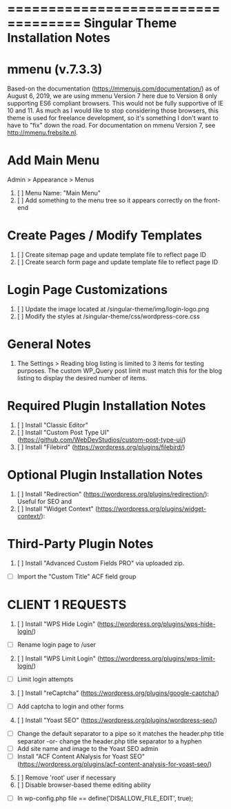 ===================================
Singular Theme Installation Notes
===================================

# mmenu (v.7.3.3)

Based-on the documentation (https://mmenujs.com/documentation/) as of August 6, 2019, we are using mmenu Version 7 here due to Version 8 only supporting ES6 compliant browsers. This would not be fully supportive of IE 10 and 11. As much as I would like to stop considering those browsers, this theme is used for freelance development, so it's something I don't want to have to "fix" down the road. For documentation on mmenu Version 7, see http://mmenu.frebsite.nl.

# Add Main Menu

Admin > Appearance > Menus
1. [ ] Menu Name: "Main Menu"
2. [ ] Add something to the menu tree so it appears correctly on the front-end

# Create Pages / Modify Templates

1. [ ] Create sitemap page and update template file to reflect page ID
2. [ ] Create search form page and update template file to reflect page ID

# Login Page Customizations

1. [ ] Update the image located at /singular-theme/img/login-logo.png
2. [ ] Modify the styles at /singular-theme/css/wordpress-core.css


# General Notes

1. The Settings > Reading blog listing is limited to 3 items for testing purposes. The custom WP_Query post limit must match this for the blog listing to display the desired number of items.


# Required Plugin Installation Notes

1. [ ] Install "Classic Editor"
2. [ ] Install "Custom Post Type UI" (https://github.com/WebDevStudios/custom-post-type-ui/)
3. [ ] Install "Filebird" (https://wordpress.org/plugins/filebird/)


# Optional Plugin Installation Notes

1. [ ] Install "Redirection" (https://wordpress.org/plugins/redirection/): Useful for SEO and
2. [ ] Install "Widget Context" (https://wordpress.org/plugins/widget-context/):


# Third-Party Plugin Notes

1. [ ] Install "Advanced Custom Fields PRO" via uploaded zip.
  - [ ] Import the "Custom Title" ACF field group


# CLIENT 1 REQUESTS

1. [ ] Install "WPS Hide Login" (https://wordpress.org/plugins/wps-hide-login/)
  - [ ] Rename login page to /user
2. [ ] Install "WPS Limit Login" (https://wordpress.org/plugins/wps-limit-login/)
  - [ ] Limit login attempts
3. [ ] Install "reCaptcha" (https://wordpress.org/plugins/google-captcha/)
  - [ ] Add captcha to login and other forms
4. [ ] Install "Yoast SEO" (https://wordpress.org/plugins/wordpress-seo/)
  - [ ] Change the default separator to a pipe so it matches the header.php title separator -or- change the header.php title separator to a hyphen
 - [ ] Add site name and image to the Yoast SEO admin
 - [ ] Install "ACF Content ANalysis for Yoast SEO" (https://wordpress.org/plugins/acf-content-analysis-for-yoast-seo/)
5. [ ] Remove 'root' user if necessary
6. [ ] Disable browser-based theme editing ability
  - [ ] In wp-config.php file == define('DISALLOW_FILE_EDIT', true);
